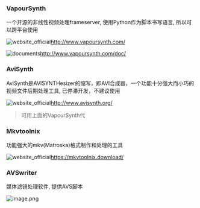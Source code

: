 ### VapourSynth

 一个开源的非线性视频处理frameserver, 使用Python作为脚本书写语言, 所以可以跨平台使用

![website_official](https://gitbook07.oss-cn-hangzhou.aliyuncs.com/website_official.svg)http://www.vapoursynth.com/

![documents](https://gitbook07.oss-cn-hangzhou.aliyuncs.com/documents.svg)http://www.vapoursynth.com/doc/

### AviSynth

AviSynth是AVISYNTHesizer的缩写，即AVI合成器，一个功能十分强大而小巧的视频文件后期处理工具, 已停滞开发，不建议使用

![website_official](https://gitbook07.oss-cn-hangzhou.aliyuncs.com/website_official.svg)http://www.avisynth.org/

> 可用上面的VapourSynth代

### Mkvtoolnix

功能强大的mkv(Matroska)格式制作和处理的工具

![website_official](https://gitbook07.oss-cn-hangzhou.aliyuncs.com/website_official.svg)https://mkvtoolnix.download/

### AVSwriter

媒体滤镜处理软件, 提供AVS脚本

![image.png](https://i.postimg.cc/s2QpZJL3/image.png)